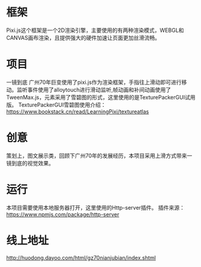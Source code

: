 # 框架
Pixi.js这个框架是一个2D渲染引擎，主要使用的有两种渲染模式，WEBGL和CANVAS画布渲染，且提供强大的硬件加速让页面更加丝滑流畅。

# 项目
一镜到底 广州70年巨变使用了pixi.js作为渲染框架，手指往上滑动即可进行移动。监听事件使用了alloytouch进行滑动监听,帧动画和补间动画使用了TweenMax.js，元素采用了雪碧图的形式，这里使用的是TexturePackerGUI试用版。
TexturePackerGUI雪碧图使用介绍：https://www.bookstack.cn/read/LearningPixi/textureatlas

# 创意
策划上，图文展示类，回顾下广州70年的发展经历，本项目采用上滑方式带来一镜到底的视觉效果。

# 运行
本项目需要使用本地服务器打开，这里使用的Http-server插件。
插件来源： https://www.npmjs.com/package/http-server

# 线上地址
http://huodong.dayoo.com/html/gz70nianjubian/index.shtml
